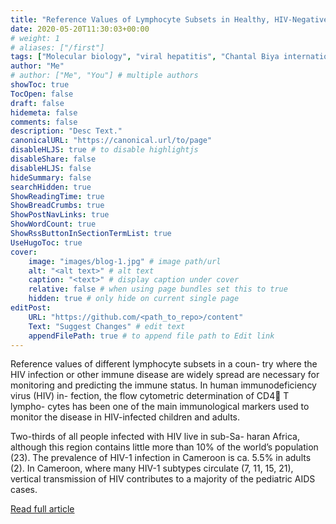 ```yaml
---
title: "Reference Values of Lymphocyte Subsets in Healthy, HIV-Negative Children in Cameroon"
date: 2020-05-20T11:30:03+00:00
# weight: 1
# aliases: ["/first"]
tags: ["Molecular biology", "viral hepatitis", "Chantal Biya international reference center"]
author: "Me"
# author: ["Me", "You"] # multiple authors
showToc: true
TocOpen: false
draft: false
hidemeta: false
comments: false
description: "Desc Text."
canonicalURL: "https://canonical.url/to/page"
disableHLJS: true # to disable highlightjs
disableShare: false
disableHLJS: false
hideSummary: false
searchHidden: true
ShowReadingTime: true
ShowBreadCrumbs: true
ShowPostNavLinks: true
ShowWordCount: true
ShowRssButtonInSectionTermList: true
UseHugoToc: true
cover:
    image: "images/blog-1.jpg" # image path/url
    alt: "<alt text>" # alt text
    caption: "<text>" # display caption under cover
    relative: false # when using page bundles set this to true
    hidden: true # only hide on current single page
editPost:
    URL: "https://github.com/<path_to_repo>/content"
    Text: "Suggest Changes" # edit text
    appendFilePath: true # to append file path to Edit link
---
```

Reference values of different lymphocyte subsets in a coun- try where the HIV infection or other immune disease are widely spread are necessary for monitoring and predicting the immune status. In human immunodeficiency virus (HIV) in- fection, the flow cytometric determination of CD4􏰂 T lympho- cytes has been one of the main immunological markers used to monitor the disease in HIV-infected children and adults.


Two-thirds of all people infected with HIV live in sub-Sa- haran Africa, although this region contains little more than 10% of the world’s population (23). The prevalence of HIV-1 infection in Cameroon is ca. 5.5% in adults (2). In Cameroon, where many HIV-1 subtypes circulate (7, 11, 15, 21), vertical transmission of HIV contributes to a majority of the pediatric AIDS cases.

[Read full article](https://journals.asm.org/doi/pdf/10.1128/CVI.00483-10)